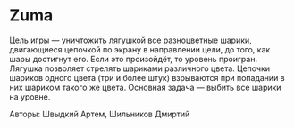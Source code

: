 # Zuma

Цель игры — уничтожить лягушкой все разноцветные шарики, двигающиеся цепочкой по экрану в направлении цели, до того, как шары достигнут его. Если это произойдёт, то уровень проигран. Лягушка позволяет стрелять шариками различного цвета. Цепочки шариков одного цвета (три и более штук) взрываются при попадании в них шариком такого же цвета. Основная задача — выбить все шарики на уровне.

Авторы: Швыдкий Артем, Шильников Дмиртий